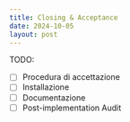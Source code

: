 ```yaml
---
title: Closing & Acceptance 
date: 2024-10-05
layout: post
---
```


TODO:

- [ ] Procedura di accettazione
- [ ] Installazione
- [ ] Documentazione
- [ ] Post-implementation Audit

